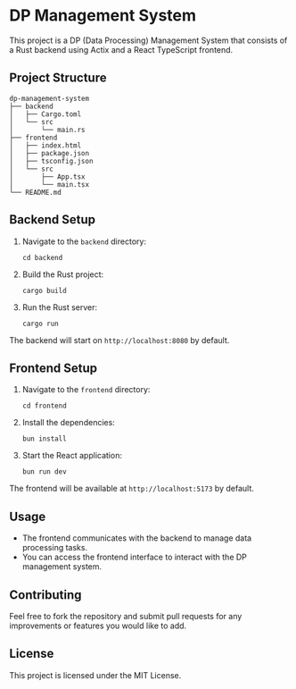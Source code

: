 # DP Management System

This project is a DP (Data Processing) Management System that consists of a Rust backend using Actix and a React TypeScript frontend. 

## Project Structure

```
dp-management-system
├── backend
│   ├── Cargo.toml
│   └── src
│       └── main.rs
├── frontend
│   ├── index.html
│   ├── package.json
│   ├── tsconfig.json
│   └── src
│       ├── App.tsx
│       └── main.tsx
└── README.md
```

## Backend Setup

1. Navigate to the `backend` directory:
   ```
   cd backend
   ```

2. Build the Rust project:
   ```
   cargo build
   ```

3. Run the Rust server:
   ```
   cargo run
   ```

The backend will start on `http://localhost:8080` by default.

## Frontend Setup

1. Navigate to the `frontend` directory:
   ```
   cd frontend
   ```

2. Install the dependencies:
   ```
   bun install
   ```

3. Start the React application:
   ```
   bun run dev
   ```

The frontend will be available at `http://localhost:5173` by default.

## Usage

- The frontend communicates with the backend to manage data processing tasks.
- You can access the frontend interface to interact with the DP management system.

## Contributing

Feel free to fork the repository and submit pull requests for any improvements or features you would like to add.

## License

This project is licensed under the MIT License.
